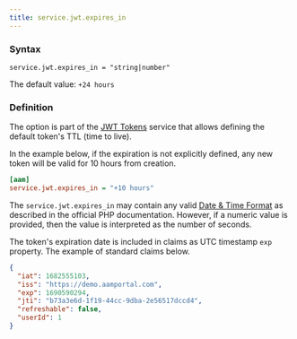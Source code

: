 ```yaml
---
title: service.jwt.expires_in
---
```


### Syntax

`service.jwt.expires_in = "string|number"`

The default value: `+24 hours`

### Definition

The option is part of the [JWT Tokens](/plugin/advanced-access-manager/service/jwt) service that allows defining the default token's TTL (time to live).

In the example below, if the expiration is not explicitly defined, any new token will be valid for 10 hours from creation.

```ini
[aam]
service.jwt.expires_in = "+10 hours"
```

The `service.jwt.expires_in` may contain any valid [Date & Time Format](https://www.php.net/manual/en/datetime.formats.php) as described in the official PHP documentation. However, if a numeric value is provided, then the value is interpreted as the number of seconds.

The token's expiration date is included in claims as UTC timestamp `exp` property. The example of standard claims below.

```json
{
  "iat": 1682555103,
  "iss": "https://demo.aamportal.com",
  "exp": 1690590294,
  "jti": "b73a3e6d-1f19-44cc-9dba-2e56517dccd4",
  "refreshable": false,
  "userId": 1
}
```